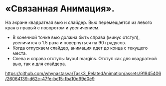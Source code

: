 # «Связанная Анимация». 

На экране квадратная вью и слайдер. Вью перемещается из левого края в правый с поворотом и увеличением.

- В конечной точке вью должна быть справа (минус отступ), увеличится в 1.5 раза и повернуться на 90 градусов.
- Когда отпускаем слайдер, анимация идет до конца с текущего места.
- Слева и справа отступы layout margins. Отступ как для квадратной вью, так и для слайдера.


https://github.com/whynastasya/Task3_RelatedAnimation/assets/91945406/26064139-d62c-47fe-bc15-fba10d99e0e9

